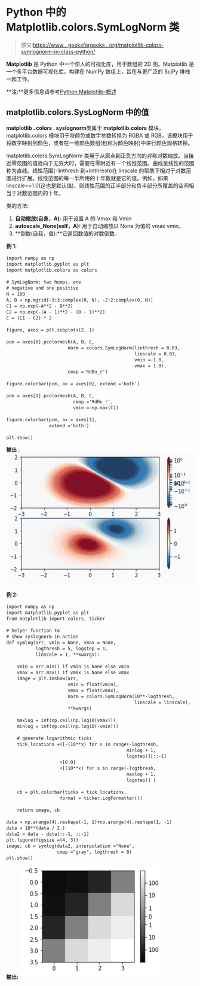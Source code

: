 # Python 中的 Matplotlib.colors.SymLogNorm 类

> 原文:[https://www . geeksforgeeks . org/matplotlib-colors-symlognorm-in-class-python/](https://www.geeksforgeeks.org/matplotlib-colors-symlognorm-class-in-python/)

**Matplotlib** 是 Python 中一个惊人的可视化库，用于数组的 2D 图。Matplotlib 是一个多平台数据可视化库，构建在 NumPy 数组上，旨在与更广泛的 SciPy 堆栈一起工作。

**注:**更多信息请参考[Python Matplotlib–概述](http://geeksforgeeks.org/python-matplotlib-an-overview/)

## matplotlib.colors.SysLogNorm 中的值

**matplotlib . colors . syslognorm**类属于 **matplotlib.colors** 模块。matplotlib.colors 模块用于将颜色或数字参数转换为 RGBA 或 RGB。该模块用于将数字映射到颜色，或者在一维颜色数组(也称为颜色映射)中进行颜色规格转换。

matplotlib.colors.SymLogNorm 类用于从原点到正负方向的对称对数缩放。当接近零范围的值趋向于无穷大时，需要在零附近有一个线性范围。曲线呈线性的范围称为直线。线性范围(-linthresh 到+linthresh)在 linscale 的帮助下相对于对数范围进行扩展。线性范围的每一半所用的十年数就是它的值。例如，如果 linscale==1.0(这也是默认值)，则线性范围的正半部分和负半部分所覆盖的空间相当于对数范围内的十年。

类的方法:

1.  **自动缩放(自身，A):** 用于设置 A 的 Vmax 和 Vmin
2.  **autoscale_None(self，A):** 用于自动缩放以 None 为值的 vmax vmin。
3.  **倒数(自我，值):**它返回数值的对数倒数。

**例 1:**

```
import numpy as np
import matplotlib.pyplot as plt
import matplotlib.colors as colors

# SymLogNorm: two humps, one 
# negative and one positive
N = 100
A, B = np.mgrid[-3:3:complex(0, N), -2:2:complex(0, N)]
C1 = np.exp(-A**2 - B**2)
C2 = np.exp(-(A - 1)**2 - (B - 1)**2)
C = (C1 - C2) * 2

figure, axes = plt.subplots(2, 1)

pcm = axes[0].pcolormesh(A, B, C,
                       norm = colors.SymLogNorm(linthresh = 0.03,
                                                linscale = 0.03,
                                                vmin =-1.0, 
                                                vmax = 1.0),
                       cmap ='RdBu_r')

figure.colorbar(pcm, ax = axes[0], extend ='both')

pcm = axes[1].pcolormesh(A, B, C, 
                         cmap ='RdBu_r',
                         vmin =-np.max(C))

figure.colorbar(pcm, ax = axes[1],
                extend ='both')

plt.show()
```

**输出** :
![SymLogNorm](img/1759f80249f8a7eb2be1bcd625156e4b.png)

**例 2:**

```
import numpy as np
import matplotlib.pyplot as plt
from matplotlib import colors, ticker

# helper function to 
# show syslognorm in action
def symlog(arr, vmin = None, vmax = None,
           logthresh = 5, logstep = 1,
           linscale = 1, **kwargs):

    vmin = arr.min() if vmin is None else vmin
    vmax = arr.max() if vmax is None else vmax
    image = plt.imshow(arr,
                       vmin = float(vmin),
                       vmax = float(vmax),
                       norm = colors.SymLogNorm(10**-logthresh,
                                                linscale = linscale),
                       **kwargs)

    maxlog = int(np.ceil(np.log10(vmax)))
    minlog = int(np.ceil(np.log10(-vmin)))

    # generate logarithmic ticks
    tick_locations =([-(10**x) for x in range(-logthresh,
                                             minlog + 1,
                                             logstep)][::-1]
                    +[0.0]
                    +[(10**x) for x in range(-logthresh,
                                             maxlog + 1,
                                             logstep)] )

    cb = plt.colorbar(ticks = tick_locations, 
                    format = ticker.LogFormatter())

    return image, cb

data = np.arange(4).reshape(-1, 1)+np.arange(4).reshape(1, -1)
data = 10**(data / 2.)
data2 = data - data[::-1, ::-1]
plt.figure(figsize =(4, 3))  
image, cb = symlog(data2, interpolation ="None",
                   cmap ="gray", logthresh = 0)
plt.show()
```

**输出:**
![SymLogNorm](img/468969d395a74a7ca377e766fa5e0cc6.png)